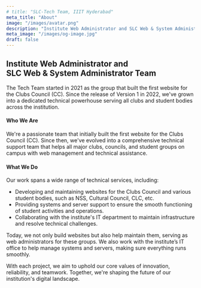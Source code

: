 ```yaml
---
# title: "SLC-Tech Team, IIIT Hyderabad"
meta_title: "About"
image: "/images/avatar.png"
description: "Institute Web Administrator and SLC Web & System Administrator Team"
meta_image: "/images/og-image.jpg"
draft: false
---
```


<h2> Institute Web Administrator and<br/>SLC Web & System Administrator Team </h2>

The Tech Team started in 2021 as the group that built the first website for the Clubs Council (CC). Since the release of Version 1 in 2022, we've grown into a dedicated technical powerhouse serving all clubs and student bodies across the institution.

#### Who We Are
We're a passionate team that initially built the first website for the Clubs Council (CC). Since then, we've evolved into a comprehensive technical support team that helps all major clubs, councils, and student groups on campus with web management and technical assistance.

#### What We Do
Our work spans a wide range of technical services, including:

- Developing and maintaining websites for the Clubs Council and various student bodies, such as NSS, Cultural Council, CLC, etc.
- Providing systems and server support to ensure the smooth functioning of student activities and operations.
- Collaborating with the institute's IT department to maintain infrastructure and resolve technical challenges.

Today, we not only build websites but also help maintain them, serving as web administrators for these groups. We also work with the institute’s IT office to help manage systems and servers, making sure everything runs smoothly.

With each project, we aim to uphold our core values of innovation, reliability, and teamwork. Together, we're shaping the future of our institution's digital landscape.

